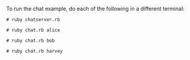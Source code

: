 To run the chat example, do each of the following in a different terminal:

    # ruby chatserver.rb

    # ruby chat.rb alice

    # ruby chat.rb bob

    # ruby chat.rb harvey
